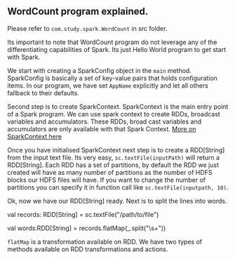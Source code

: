 ## WordCount program explained.

Please refer to `com.study.spark.WordCount` in src folder.

Its important to note that WordCount program do not leverage any of the differentiating capabilities of Spark. Its just Hello World
program to get start with Spark.

We start with creating a SparkConfig object in the `main` method. SparkConfig is basically a set of key-value pairs that holds configuration
items. In our program, we have set `AppName` explicitly and let all others fallback to their defaults.

Second step is to create SparkContext. SparkContext is the main entry point of a Spark program. We can use spark context to create RDDs,
broadcast variables and accumulators. These RDDs, broad cast variables and accumulators are only available with that Spark Context.
[More on SparkContext here](https://jaceklaskowski.gitbooks.io/mastering-apache-spark/content/spark-sparkcontext.html)

Once you have initialised SparkContext next step is to create a RDD[String] from the input text file.
Its very easy, `sc.textFile(inputPath)` will return a RDD[String]. Each RDD has a set of partitions, by default the RDD we just
created will have as many number of partitions as the number of HDFS blocks our HDFS files will have. If you want to change the 
number of partitions you can specify it in function call like `sc.textFile(inputpath, 10)`. 

Ok, now we have our RDD[String] ready. Next is to split the lines into words.

val records: RDD[String] = sc.textFile("/path/to/file")

val words:RDD[String] = records.flatMap(_.split("\\s+"))

`flatMap` is a transformation available on RDD. We have two types of methods available on RDD transformations and actions.